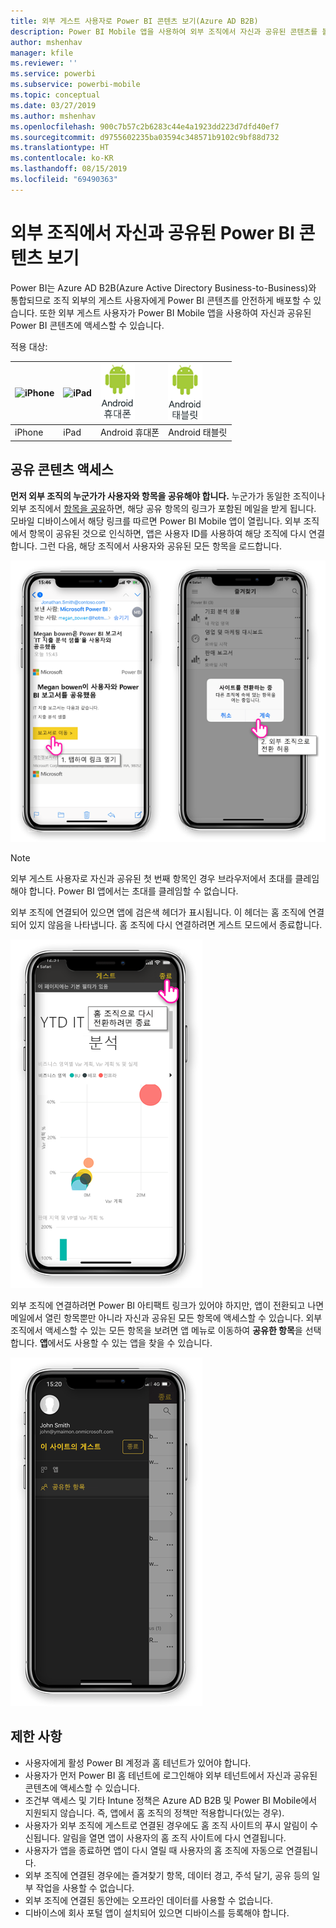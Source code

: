 ```yaml
---
title: 외부 게스트 사용자로 Power BI 콘텐츠 보기(Azure AD B2B)
description: Power BI Mobile 앱을 사용하여 외부 조직에서 자신과 공유된 콘텐츠를 볼 수 있습니다.
author: mshenhav
manager: kfile
ms.reviewer: ''
ms.service: powerbi
ms.subservice: powerbi-mobile
ms.topic: conceptual
ms.date: 03/27/2019
ms.author: mshenhav
ms.openlocfilehash: 900c7b57c2b6283c44e4a1923dd223d7dfd40ef7
ms.sourcegitcommit: d9755602235ba03594c348571b9102c9bf88d732
ms.translationtype: HT
ms.contentlocale: ko-KR
ms.lasthandoff: 08/15/2019
ms.locfileid: "69490363"
---
```

# <a name="view-power-bi-content-shared-with-you-from-an-external-organization"></a>외부 조직에서 자신과 공유된 Power BI 콘텐츠 보기

Power BI는 Azure AD B2B(Azure Active Directory Business-to-Business)와 통합되므로 조직 외부의 게스트 사용자에게 Power BI 콘텐츠를 안전하게 배포할 수 있습니다. 또한 외부 게스트 사용자가 Power BI Mobile 앱을 사용하여 자신과 공유된 Power BI 콘텐츠에 액세스할 수 있습니다. 


적용 대상:

| ![iPhone](./media/mobile-app-ssrs-kpis-mobile-on-premises-reports/iphone-logo-50-px.png) | ![iPad](./media/mobile-app-ssrs-kpis-mobile-on-premises-reports/ipad-logo-50-px.png) | ![Android 휴대폰](./media/mobile-app-ssrs-kpis-mobile-on-premises-reports/android-phone-logo-50-px.png) | ![Android 태블릿](./media/mobile-app-ssrs-kpis-mobile-on-premises-reports/android-tablet-logo-50-px.png) |
|:--- |:--- |:--- |:--- |
| iPhone |iPad |Android 휴대폰 |Android 태블릿 |

## <a name="accessing-shared-content"></a>공유 콘텐츠 액세스

**먼저 외부 조직의 누군가가 사용자와 항목을 공유해야 합니다.** 누군가가 동일한 조직이나 외부 조직에서 [항목을 공유](../../service-share-dashboards.md)하면, 해당 공유 항목의 링크가 포함된 메일을 받게 됩니다. 모바일 디바이스에서 해당 링크를 따르면 Power BI Mobile 앱이 열립니다. 외부 조직에서 항목이 공유된 것으로 인식하면, 앱은 사용자 ID를 사용하여 해당 조직에 다시 연결합니다. 그런 다음, 해당 조직에서 사용자와 공유된 모든 항목을 로드합니다.

![Power BI 메일에서 공유 항목 열기 ](./media/mobile-apps-b2b/mobile-b2b-open-item-email.png)

> [!NOTE]
> 외부 게스트 사용자로 자신과 공유된 첫 번째 항목인 경우 브라우저에서 초대를 클레임해야 합니다. Power BI 앱에서는 초대를 클레임할 수 없습니다.

외부 조직에 연결되어 있으면 앱에 검은색 헤더가 표시됩니다. 이 헤더는 홈 조직에 연결되어 있지 않음을 나타냅니다. 홈 조직에 다시 연결하려면 게스트 모드에서 종료합니다.

![Power BI 게스트 사용자 헤더](./media/mobile-apps-b2b/mobile-b2b-exit-home.png)

외부 조직에 연결하려면 Power BI 아티팩트 링크가 있어야 하지만, 앱이 전환되고 나면 메일에서 열린 항목뿐만 아니라 자신과 공유된 모든 항목에 액세스할 수 있습니다. 외부 조직에서 액세스할 수 있는 모든 항목을 보려면 앱 메뉴로 이동하여 **공유한 항목**을 선택합니다. **앱**에서도 사용할 수 있는 앱을 찾을 수 있습니다.

![Power BI 게스트 외부 사용자로 액세스한 앱 메뉴](./media/mobile-apps-b2b/mobile-b2b-menu.png)

## <a name="limitations"></a>제한 사항

- 사용자에게 활성 Power BI 계정과 홈 테넌트가 있어야 합니다.
- 사용자가 먼저 Power BI 홈 테넌트에 로그인해야 외부 테넌트에서 자신과 공유된 콘텐츠에 액세스할 수 있습니다.
- 조건부 액세스 및 기타 Intune 정책은 Azure AD B2B 및 Power BI Mobile에서 지원되지 않습니다. 즉, 앱에서 홈 조직의 정책만 적용합니다(있는 경우).
- 사용자가 외부 조직에 게스트로 연결된 경우에도 홈 조직 사이트의 푸시 알림이 수신됩니다. 알림을 열면 앱이 사용자의 홈 조직 사이트에 다시 연결됩니다.
- 사용자가 앱을 종료하면 앱이 다시 열릴 때 사용자의 홈 조직에 자동으로 연결됩니다.
- 외부 조직에 연결된 경우에는 즐겨찾기 항목, 데이터 경고, 주석 달기, 공유 등의 일부 작업을 사용할 수 없습니다.
- 외부 조직에 연결된 동안에는 오프라인 데이터를 사용할 수 없습니다.
- 디바이스에 회사 포털 앱이 설치되어 있으면 디바이스를 등록해야 합니다.
